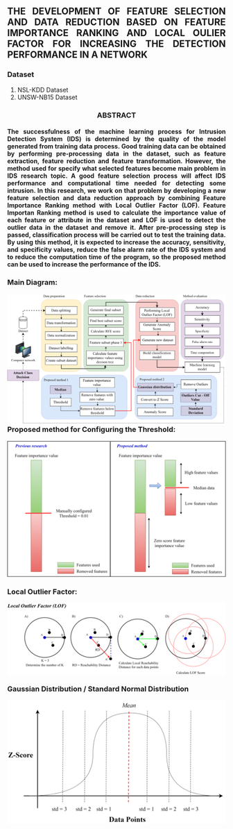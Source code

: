 <h2 align="justify">THE DEVELOPMENT OF FEATURE SELECTION AND DATA REDUCTION BASED ON FEATURE IMPORTANCE RANKING AND LOCAL OULIER FACTOR FOR INCREASING THE DETECTION PERFORMANCE IN A NETWORK
 </h2>

### Dataset
1. NSL-KDD Dataset
2. UNSW-NB15 Dataset

<h3 align="center"> ABSTRACT </h3>
<h4 align="Justify">
The successfulness of the machine learning process for Intrusion Detection System (IDS) is determined by the quality of the model generated from training data process. Good training data can be obtained by performing pre-processing data in the dataset, such as feature extraction, feature reduction and feature transformation. However, the method used for specify what selected features become main problem in IDS research topic. A good feature selection process will affect IDS performance and computational time needed for detecting some intrusion. In this research, we work on that problem by developing a new feature selection and data reduction approach by combining Feature Importance Ranking method with Local Outlier Factor (LOF). Feature Importan Ranking method is used to calculate the importance value of each feature or attribute in the dataset and LOF is used to detect the outlier data in the dataset and remove it. After pre-processing step is passed, classification process will be carried out to test the training data. By using this method, it is expected to increase the accuracy, sensitivity, and specificity values, reduce the false alarm rate of the IDS system and to reduce the computation time of the program, so the proposed method can be used to increase the performance of the IDS.
</h4>

### Main Diagram:
<img align="right" src="main-diagram2.png">

### Proposed method for Configuring the Threshold:
<img align="center" src="feature selection.png">

### Local Outlier Factor:
<img align="center" src="data reduction.png">

### Gaussian Distribution / Standard Normal Distribution
<img align="center" src="normal-dist.png">
